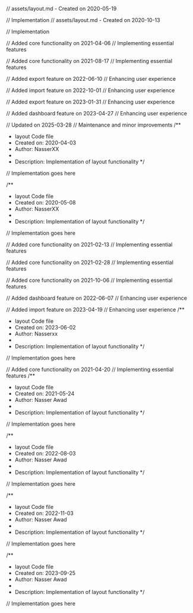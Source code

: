 // assets/layout.md - Created on 2020-05-19

// Implementation
// assets/layout.md - Created on 2020-10-13

// Implementation

// Added core functionality on 2021-04-06
// Implementing essential features

// Added core functionality on 2021-08-17
// Implementing essential features

// Added export feature on 2022-06-10
// Enhancing user experience

// Added import feature on 2022-10-01
// Enhancing user experience

// Added export feature on 2023-01-31
// Enhancing user experience

// Added dashboard feature on 2023-04-27
// Enhancing user experience

// Updated on 2025-03-28
// Maintenance and minor improvements
/**
 * layout Code file
 * Created on: 2020-04-03
 * Author: NasserXX
 *
 * Description: Implementation of layout functionality
 */
 
// Implementation goes here

/**
 * layout Code file
 * Created on: 2020-05-08
 * Author: NasserXX
 *
 * Description: Implementation of layout functionality
 */
 
// Implementation goes here


// Added core functionality on 2021-02-13
// Implementing essential features

// Added core functionality on 2021-02-28
// Implementing essential features

// Added core functionality on 2021-10-06
// Implementing essential features

// Added dashboard feature on 2022-06-07
// Enhancing user experience

// Added import feature on 2023-04-19
// Enhancing user experience
/**
 * layout Code file
 * Created on: 2023-06-02
 * Author: Nasserxx
 *
 * Description: Implementation of layout functionality
 */
 
// Implementation goes here


// Added core functionality on 2021-04-20
// Implementing essential features
/**
 * layout Code file
 * Created on: 2021-05-24
 * Author: Nasser Awad
 *
 * Description: Implementation of layout functionality
 */
 
// Implementation goes here

/**
 * layout Code file
 * Created on: 2022-08-03
 * Author: Nasser Awad
 *
 * Description: Implementation of layout functionality
 */
 
// Implementation goes here

/**
 * layout Code file
 * Created on: 2022-11-03
 * Author: Nasser Awad
 *
 * Description: Implementation of layout functionality
 */
 
// Implementation goes here

/**
 * layout Code file
 * Created on: 2023-09-25
 * Author: Nasser Awad
 *
 * Description: Implementation of layout functionality
 */
 
// Implementation goes here

